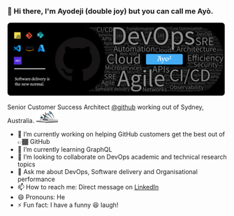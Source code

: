 ### 👋 Hi there,  I'm Ayodeji (double joy) but you can call me Ayò.

![My Banner](images/myBanner.png)

<!--
**ayodejiayodele/ayodejiayodele** is a ✨ _special_ ✨ repository because its `README.md` (this file) appears on your GitHub profile.

Here are some ideas to get you started:
- 🤔 I’m looking for help with ...
-->
Senior Customer Success Architect [@github](https://www.github.com) working out of Sydney, Australia. <img src="images/opera-house.png" width="50" alt="Sydney Opera House" />
- 🔭 I’m currently working on helping GitHub customers get the best out of 👉🏾 GitHub
- 🌱 I’m currently learning GraphQL
- 👯 I’m looking to collaborate on DevOps academic and technical research topics 
- 💬 Ask me about DevOps, Software delivery and Organisational performance
- 📫 How to reach me: Direct message on [LinkedIn](https://au.linkedin.com/in/ayodeji-ayodele)
- 😄 Pronouns: He
- ⚡ Fun fact: I have a funny 😆 laugh!
